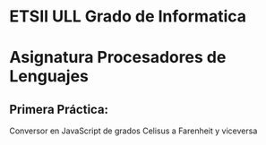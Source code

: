ETSII ULL Grado de Informatica 
==============================

# Asignatura Procesadores de Lenguajes

## Primera Práctica:

Conversor en JavaScript de grados Celisus a Farenheit y viceversa
